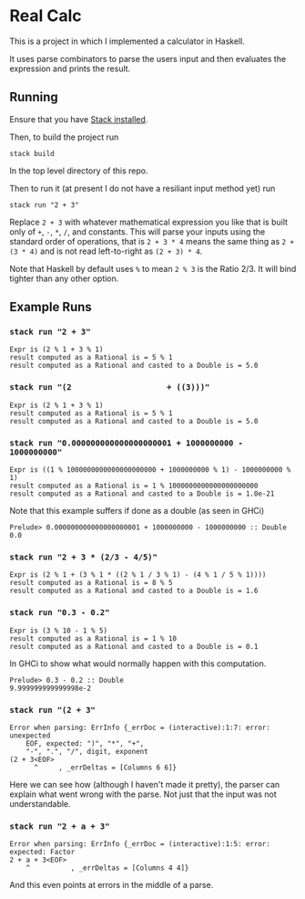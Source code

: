 # Real Calc

This is a project in which I implemented a calculator in Haskell.

It uses parse combinators to parse the users input and then evaluates the expression and prints the result.

## Running

Ensure that you have [Stack installed](https://docs.haskellstack.org/en/stable/README/).

Then, to build the project run

```
stack build
```

In the top level directory of this repo.

Then to run it (at present I do not have a resiliant input method yet) run

```
stack run "2 + 3"
```

Replace `2 + 3` with whatever mathematical expression you like that is built only of `+`, `-`, `*`, `/`, and constants.
This will parse your inputs using the standard order of operations, that is `2 + 3 * 4` means the same thing as
`2 + (3 * 4)` and is not read left-to-right as `(2 + 3) * 4`.

Note that Haskell by default uses `%` to mean `2 % 3` is the Ratio 2/3. It will bind tighter than any other option.

## Example Runs

### `stack run "2 + 3"`

```
Expr is (2 % 1 + 3 % 1)
result computed as a Rational is = 5 % 1
result computed as a Rational and casted to a Double is = 5.0
```

### `stack run "(2                    + ((3)))"`

```
Expr is (2 % 1 + 3 % 1)
result computed as a Rational is = 5 % 1
result computed as a Rational and casted to a Double is = 5.0
```

### `stack run "0.000000000000000000001 + 1000000000 - 1000000000"` 

```
Expr is ((1 % 1000000000000000000000 + 1000000000 % 1) - 1000000000 % 1)
result computed as a Rational is = 1 % 1000000000000000000000
result computed as a Rational and casted to a Double is = 1.0e-21
```

Note that this example suffers if done as a double (as seen in GHCi)

```
Prelude> 0.000000000000000000001 + 1000000000 - 1000000000 :: Double
0.0
``` 

### `stack run "2 + 3 * (2/3 - 4/5)"`

```
Expr is (2 % 1 + (3 % 1 * ((2 % 1 / 3 % 1) - (4 % 1 / 5 % 1))))
result computed as a Rational is = 8 % 5
result computed as a Rational and casted to a Double is = 1.6
```

### `stack run "0.3 - 0.2"`

```
Expr is (3 % 10 - 1 % 5)
result computed as a Rational is = 1 % 10
result computed as a Rational and casted to a Double is = 0.1
```

In GHCi to show what would normally happen with this computation.
```
Prelude> 0.3 - 0.2 :: Double
9.999999999999998e-2
```

### `stack run "(2 + 3"`

```
Error when parsing: ErrInfo {_errDoc = (interactive):1:7: error: unexpected
    EOF, expected: ")", "*", "+",
    "-", ".", "/", digit, exponent
(2 + 3<EOF>
      ^     , _errDeltas = [Columns 6 6]}
```

Here we can see how (although I haven't made it pretty), the parser can explain what went wrong with the parse.
Not just that the input was not understandable.

### `stack run "2 + a + 3"`

```
Error when parsing: ErrInfo {_errDoc = (interactive):1:5: error: expected: Factor
2 + a + 3<EOF>
    ^          , _errDeltas = [Columns 4 4]}
```

And this even points at errors in the middle of a parse.